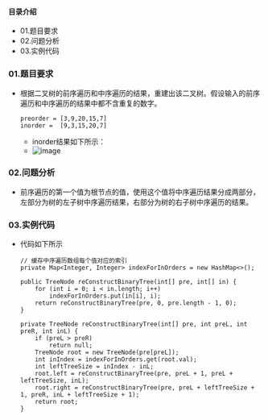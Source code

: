 #### 目录介绍
- 01.题目要求
- 02.问题分析
- 03.实例代码




### 01.题目要求
- 根据二叉树的前序遍历和中序遍历的结果，重建出该二叉树。假设输入的前序遍历和中序遍历的结果中都不含重复的数字。
    ```
    preorder = [3,9,20,15,7]
    inorder =  [9,3,15,20,7]
    ```
    - inorder结果如下所示：
    - ![image](https://upload-images.jianshu.io/upload_images/4432347-c6d7d9ed19ea3633.png?imageMogr2/auto-orient/strip%7CimageView2/2/w/1240)



### 02.问题分析
- 前序遍历的第一个值为根节点的值，使用这个值将中序遍历结果分成两部分，左部分为树的左子树中序遍历结果，右部分为树的右子树中序遍历的结果。



### 03.实例代码
- 代码如下所示
    ```
    // 缓存中序遍历数组每个值对应的索引
    private Map<Integer, Integer> indexForInOrders = new HashMap<>();
    
    public TreeNode reConstructBinaryTree(int[] pre, int[] in) {
        for (int i = 0; i < in.length; i++)
            indexForInOrders.put(in[i], i);
        return reConstructBinaryTree(pre, 0, pre.length - 1, 0);
    }
    
    private TreeNode reConstructBinaryTree(int[] pre, int preL, int preR, int inL) {
        if (preL > preR)
            return null;
        TreeNode root = new TreeNode(pre[preL]);
        int inIndex = indexForInOrders.get(root.val);
        int leftTreeSize = inIndex - inL;
        root.left = reConstructBinaryTree(pre, preL + 1, preL + leftTreeSize, inL);
        root.right = reConstructBinaryTree(pre, preL + leftTreeSize + 1, preR, inL + leftTreeSize + 1);
        return root;
    }
    ```




